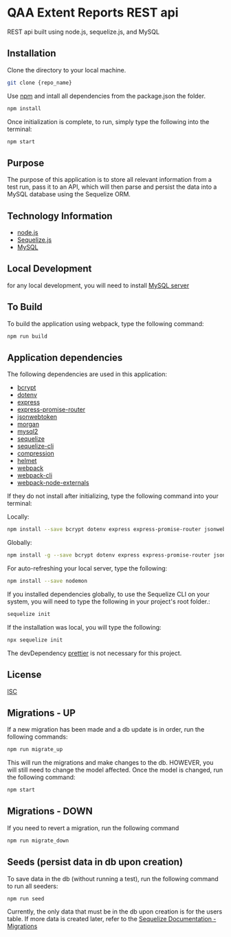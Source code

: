 # QAA Extent Reports REST api
REST api built using node.js, sequelize.js, and MySQL

## Installation
Clone the directory to your local machine.
```bash
git clone {repo_name}
```

Use [npm](https://www.npmjs.com/) and intall all dependencies from the package.json the folder.
```bash
npm install
```

Once initialization is complete, to run, simply type the following into the terminal:
```bash
npm start
```

## Purpose
The purpose of this application is to store all relevant information from a test run, pass it to an API, which will then parse and persist the data into a MySQL database using the Sequelize ORM.


## Technology Information
- [node.js](https://nodejs.org/en/)
- [Sequelize.js](https://sequelize.org/)
- [MySQL](https://www.mysql.com/)


## Local Development
for any local development, you will need to install [MySQL server](https://dev.mysql.com/downloads/mysql/)


## To Build
To build the application using webpack, type the following command:
```bash
npm run build
```


## Application dependencies
The following dependencies are used in this application:
- [bcrypt](https://www.npmjs.com/package/bcrypt)
- [dotenv](https://www.npmjs.com/package/dotenv)
- [express](https://www.npmjs.com/package/express)
- [express-promise-router](https://www.npmjs.com/package/express-promise-router)
- [jsonwebtoken](https://www.npmjs.com/package/jsonwebtoken)
- [morgan](https://www.npmjs.com/package/morgan)
- [mysql2](https://www.npmjs.com/package/mysql2)
- [sequelize](https://www.npmjs.com/package/sequelize)
- [sequelize-cli](https://www.npmjs.com/package/sequelize-cli)
- [compression](https://www.npmjs.com/package/compression)
- [helmet](https://www.npmjs.com/package/helmet)
- [webpack](https://webpack.js.org)
- [webpack-cli](https://webpack.js.org/api/cli/)
- [webpack-node-externals](https://www.npmjs.com/package/webpack-node-externals)

If they do not install after initializing, type the following command into your terminal:

Locally:
```bash
npm install --save bcrypt dotenv express express-promise-router jsonwebtoken morgan mysql2 sequelize sequelize-cli compression helmet
```

Globally:
```bash
npm install -g --save bcrypt dotenv express express-promise-router jsonwebtoken morgan mysql2 sequelize sequelize-cli compression helmet
```

For auto-refreshing your local server, type the following:
```bash
npm install --save nodemon
```

If you installed dependencies globally, to use the Sequelize CLI on your system, you will need to type the following in your project's root folder.:
```bash
sequelize init
```

If the installation was local, you will type the following:
```bash
npx sequelize init
```

The devDependency [prettier](https://prettier.io/) is not necessary for this project.


## License
[ISC](https://opensource.org/licenses/ISC)


## Migrations - UP
If a new migration has been made and a db update is in order, run the following commands:
```bash
npm run migrate_up
```
This will run the migrations and make changes to the db. HOWEVER, you will still need to change the model affected.
Once the model is changed, run the following command:
```bash
npm start
```


## Migrations - DOWN
If you need to revert a migration, run the following command
```bash
npm run migrate_down
```


## Seeds (persist data in db upon creation)
To save data in the db (without running a test), run the following command to run all seeders:
```bash
npm run seed
```

Currently, the only data that must be in the db upon creation is for the users table. 
If more data is created later, refer to the [Sequelize Documentation - Migrations](https://sequelize.org/master/manual/migrations.html)